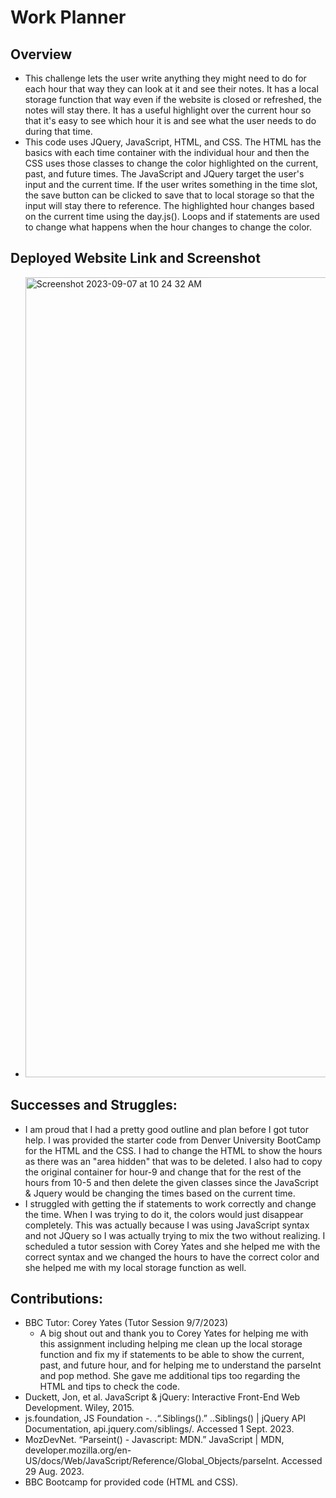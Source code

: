 # Work Planner
## Overview
- This challenge lets the user write anything they might need to do for each hour that way they can look at it and see their notes. It has a local storage function that way even if the website is closed or refreshed, the notes will stay there. It has a useful highlight over the current hour so that it's easy to see which hour it is and see what the user needs to do during that time. 
- This code uses JQuery, JavaScript, HTML, and CSS. The HTML has the basics with each time container with the individual hour and then the CSS uses those classes to change the color highlighted on the current, past, and future times. The JavaScript and JQuery target the user's input and the current time. If the user writes something in the time slot, the save button can be clicked to save that to local storage so that the input will stay there to reference. The highlighted hour changes based on the current time using the day.js(). Loops and if statements are used to change what happens when the hour changes to change the color.
## Deployed Website Link and Screenshot
- <img width="1280" alt="Screenshot 2023-09-07 at 10 24 32 AM" src="https://github.com/M-deline/scheduler-work/assets/134882025/ffefe9b7-09a0-4cd0-ac0d-43adfdc6e487">
## Successes and Struggles:
- I am proud that I had a pretty good outline and plan before I got tutor help. I was provided the starter code from Denver University BootCamp for the HTML and the CSS. I had to change the HTML to show the hours as there was an "area hidden" that was to be deleted. I also had to copy the original container for hour-9 and change that for the rest of the hours from 10-5 and then delete the given classes since the JavaScript & Jquery would be changing the times based on the current time. 
- I struggled with getting the if statements to work correctly and change the time. When I was trying to do it, the colors would just disappear completely. This was actually because I was using JavaScript syntax and not JQuery so I was actually trying to mix the two without realizing. I scheduled a tutor session with Corey Yates and she helped me with the correct syntax and we changed the hours to have the correct color and she helped me with my local storage function as well.
## Contributions:
 - BBC Tutor: Corey Yates (Tutor Session 9/7/2023)
    - A big shout out and thank you to Corey Yates for helping me with this assignment including helping me clean up the local storage function and fix my if statements to be able to show the current, past, and future hour, and for helping me to understand the parseInt and pop method. She gave me additional tips too regarding the HTML and tips to check the code. 
 - Duckett, Jon, et al. JavaScript & jQuery: Interactive Front-End Web Development. Wiley, 2015. 
 - js.foundation, JS Foundation -. .“.Siblings().” ..Siblings() | jQuery API Documentation, api.jquery.com/siblings/. Accessed 1 Sept. 2023. 
 - MozDevNet. “Parseint() - Javascript: MDN.” JavaScript | MDN, developer.mozilla.org/en-US/docs/Web/JavaScript/Reference/Global_Objects/parseInt. Accessed 29 Aug. 2023. 
- BBC Bootcamp for provided code (HTML and CSS). 

